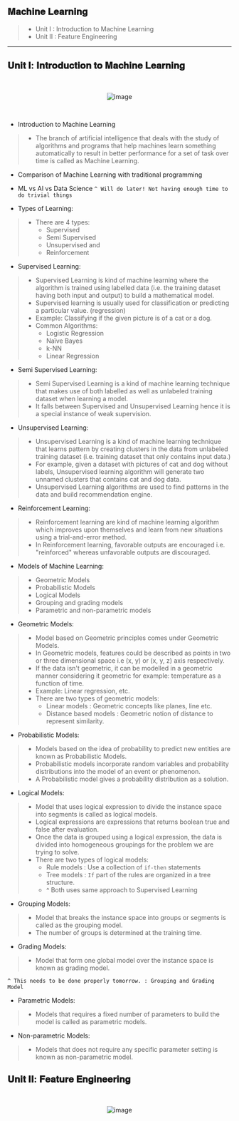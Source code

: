 ## 𝐌𝐚𝐜𝐡𝐢𝐧𝐞 𝐋𝐞𝐚𝐫𝐧𝐢𝐧𝐠

> - Unit I  : Introduction to Machine Learning
> - Unit II : Feature Engineering

---

## 𝐔𝐧𝐢𝐭 𝐈: 𝐈𝐧𝐭𝐫𝐨𝐝𝐮𝐜𝐭𝐢𝐨𝐧 𝐭𝐨 𝐌𝐚𝐜𝐡𝐢𝐧𝐞 𝐋𝐞𝐚𝐫𝐧𝐢𝐧𝐠

<div align=center>
  <br>

![image](https://user-images.githubusercontent.com/68887544/193409416-22389508-dcb2-48a7-bd7b-3cdb8a32d435.png)

  <br>
</div>

- Introduction to Machine Learning
> - The branch of artificial intelligence that deals with the study of algorithms and programs that help machines learn something automatically to result in better performance for a set of task over time is called as Machine Learning.

- Comparison of Machine Learning with traditional programming
- ML vs AI vs Data Science
`^ Will do later! Not having enough time to do trivial things`

- Types of Learning:
> - There are 4 types:
>   - Supervised
>   - Semi Supervised
>   - Unsupervised and
>   - Reinforcement

- Supervised Learning:
> - Supervised Learning is kind of machine learning where the algorithm is trained using labelled data (i.e. the training dataset having both input and output) to build a mathematical model.
> - Supervised learning is usually used for classification or predicting a particular value. (regression)
> - Example: Classifying if the given picture is of a cat or a dog.
> - Common Algorithms:
>   - Logistic Regression
>   - Naïve Bayes
>   - k-NN
>   - Linear Regression

- Semi Supervised Learning:
> - Semi Supervised Learning is a kind of machine learning technique that makes use of both labelled as well as unlabeled training dataset when learning a model.
> - It falls between Supervised and Unsupervised Learning hence it is a special instance of weak supervision.

- Unsupervised Learning:
> - Unsupervised Learning is a kind of machine learning technique that learns pattern by creating clusters in the data from unlabeled training dataset (i.e. training dataset that only contains input data.)
> - For example, given a dataset with pictures of cat and dog without labels, Unsupervised learning algorithm will generate two unnamed clusters that contains cat and dog data.
> - Unsupervised Learning algorithms are used to find patterns in the data and build recommendation engine.

- Reinforcement Learning:
> - Reinforcement learning are kind of machine learning algorithm which improves upon themselves and learn from new situations using a trial-and-error method.
> - In Reinforcement learning, favorable outputs are encouraged i.e. "reinforced" whereas unfavorable outputs are discouraged.

- Models of Machine Learning:
> - Geometric Models
> - Probabilistic Models
> - Logical Models
> - Grouping and grading models
> - Parametric and non-parametric models

- Geometric Models:
> - Model based on Geometric principles comes under Geometric Models.
> - In Geometric models, features could be described as points in two or three dimensional space i.e (x, y) or (x, y, z) axis respectively.
> - If the data isn't geometric, it can be modelled in a geometric manner considering it geometric for example: temperature as a function of time.
> - Example: Linear regression, etc.
> - There are two types of geometric models:
>   - Linear models : Geometric concepts like planes, line etc.
>   - Distance based models : Geometric notion of distance to represent similarity.

- Probabilistic Models:
> - Models based on the idea of probability to predict new entities are known as Probabilistic Models.
> - Probabilistic models incorporate random variables and probability distributions into the model of an event or phenomenon.
> - A Probabilistic model gives a probability distribution as a solution.

- Logical Models:
> - Model that uses logical expression to divide the instance space into segments is called as logical models.
> - Logical expressions are expressions that returns boolean true and false after evaluation.
> - Once the data is grouped using a logical expression, the data is divided into homogeneous groupings for the problem we are trying to solve.
> - There are two types of logical models:
>   - Rule models : Use a collection of `if-then` statements
>   - Tree models : `If` part of the rules are organized in a tree structure.
>   - ^ Both uses same approach to Supervised Learning

- Grouping Models:
> - Model that breaks the instance space into groups or segments is called as the grouping model.
> - The number of groups is determined at the training time.

- Grading Models:
> - Model that form one global model over the instance space is known as grading model.

`^ This needs to be done properly tomorrow. : Grouping and Grading Model`

- Parametric Models:
> - Models that requires a fixed number of parameters to build the model is called as parametric models.

- Non-parametric Models:
> - Models that does not require any specific parameter setting is known as non-parametric model.




## 𝐔𝐧𝐢𝐭 𝐈𝐈: 𝐅𝐞𝐚𝐭𝐮𝐫𝐞 𝐄𝐧𝐠𝐢𝐧𝐞𝐞𝐫𝐢𝐧𝐠

<div align=center>
  <br>

![image](https://user-images.githubusercontent.com/68887544/193409433-6b78728f-90f4-4a79-a1ea-e43967509c9e.png)

  <br>
</div>
